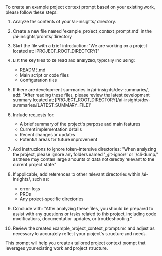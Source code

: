To create an example project context prompt based on your existing work, please follow these steps:

1. Analyze the contents of your /ai-insights/ directory.

2. Create a new file named 'example_project_context_prompt.md' in the /ai-insights/promts/ directory.

3. Start the file with a brief introduction:
   "We are working on a project located at: [PROJECT_ROOT_DIRECTORY]"

4. List the key files to be read and analyzed, typically including:
   - README.md
   - Main script or code files
   - Configuration files

5. If there are development summaries in /ai-insights/dev-summaries/, add:
   "After reading these files, please review the latest development summary located at:
   [PROJECT_ROOT_DIRECTORY]/ai-insights/dev-summaries/[LATEST_SUMMARY_FILE]"

6. Include requests for:
   - A brief summary of the project's purpose and main features
   - Current implementation details
   - Recent changes or updates
   - Potential areas for future improvement

7. Add instructions to ignore token-intensive directories:
   "When analyzing the project, please ignore any folders named '_git-ignore' or '/cli-dump/' as these may contain large amounts of data not directly relevant to the current project state."

8. If applicable, add references to other relevant directories within /ai-insights/, such as:
   - error-logs
   - PRDs
   - Any project-specific directories

9. Conclude with:
   "After analyzing these files, you should be prepared to assist with any questions or tasks related to this project, including code modifications, documentation updates, or troubleshooting."

10. Review the created example_project_context_prompt.md and adjust as necessary to accurately reflect your project's structure and needs.

This prompt will help you create a tailored project context prompt that leverages your existing work and project structure.